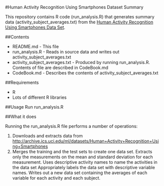 #Human Activity Recognition Using Smartphones Dataset Summary

This repository contains R code (run_analysis.R) that generates summary data (activity_subject_averages.txt) from the [Human Activity Recognition Using Smartphones Data Set](http://archive.ics.uci.edu/ml/datasets/Human+Activity+Recognition+Using+Smartphones).

##Contents
* README.md - This file
* run_analysis.R - Reads in source data and writes out activity_subject_averages.txt
* activity_subject_averages.txt - Produced by running run_analysis.R. Contents of file are described in CodeBook.md
* CodeBook.md - Describes the contents of activity_subject_averages.txt

##Requirements
* R
* Lots of different R libraries

##Usage
Run run_analysis.R

##What it does

Running the run_analysis.R file performs a number of operations:

1. Downloads and extracts data from http://archive.ics.uci.edu/ml/datasets/Human+Activity+Recognition+Using+Smartphones
1. Merges the training and the test sets to create one data set.
Extracts only the measurements on the mean and standard deviation for each measurement. 
Uses descriptive activity names to name the activities in the data set
Appropriately labels the data set with descriptive variable names. 
Writes out a new data set containing the averages of each variable for each activity and each subject.

